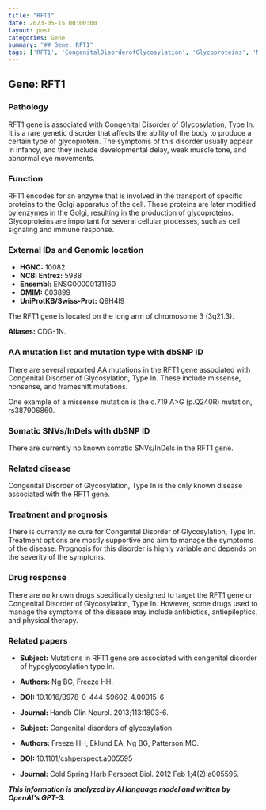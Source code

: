 ```yaml
---
title: "RFT1"
date: 2023-05-15 00:00:00
layout: post
categories: Gene
summary: "## Gene: RFT1"
tags: ['RFT1', 'CongenitalDisorderofGlycosylation', 'Glycoproteins', 'MissenseMutation', 'SupportiveTreatment', 'VariablePrognosis', 'NoCure', 'DrugResponse']
---
```


## Gene: RFT1

### Pathology

RFT1 gene is associated with Congenital Disorder of Glycosylation, Type In. It is a rare genetic disorder that affects the ability of the body to produce a certain type of glycoprotein. The symptoms of this disorder usually appear in infancy, and they include developmental delay, weak muscle tone, and abnormal eye movements.

### Function

RFT1 encodes for an enzyme that is involved in the transport of specific proteins to the Golgi apparatus of the cell. These proteins are later modified by enzymes in the Golgi, resulting in the production of glycoproteins. Glycoproteins are important for several cellular processes, such as cell signaling and immune response.

### External IDs and Genomic location

- **HGNC:** 10082
- **NCBI Entrez:** 5988
- **Ensembl:** ENSG00000131160
- **OMIM:** 603899
- **UniProtKB/Swiss-Prot:** Q9H4I9

The RFT1 gene is located on the long arm of chromosome 3 (3q21.3).

**Aliases:** CDG-1N.

### AA mutation list and mutation type with dbSNP ID

There are several reported AA mutations in the RFT1 gene associated with Congenital Disorder of Glycosylation, Type In. These include missense, nonsense, and frameshift mutations.

One example of a missense mutation is the c.719 A>G (p.Q240R) mutation, rs387906860.

### Somatic SNVs/InDels with dbSNP ID

There are currently no known somatic SNVs/InDels in the RFT1 gene.

### Related disease

Congenital Disorder of Glycosylation, Type In is the only known disease associated with the RFT1 gene.

### Treatment and prognosis

There is currently no cure for Congenital Disorder of Glycosylation, Type In. Treatment options are mostly supportive and aim to manage the symptoms of the disease. Prognosis for this disorder is highly variable and depends on the severity of the symptoms.

### Drug response

There are no known drugs specifically designed to target the RFT1 gene or Congenital Disorder of Glycosylation, Type In. However, some drugs used to manage the symptoms of the disease may include antibiotics, antiepileptics, and physical therapy.

### Related papers

- **Subject:** Mutations in RFT1 gene are associated with congenital disorder of hypoglycosylation type In.
- **Authors:** Ng BG, Freeze HH.
- **DOI:** 10.1016/B978-0-444-59602-4.00015-6
- **Journal:** Handb Clin Neurol. 2013;113:1803-6.

- **Subject:** Congenital disorders of glycosylation.
- **Authors:** Freeze HH, Eklund EA, Ng BG, Patterson MC.
- **DOI:** 10.1101/cshperspect.a005595
- **Journal:** Cold Spring Harb Perspect Biol. 2012 Feb 1;4(2):a005595.

**_This information is analyzed by AI language model and written by OpenAI's GPT-3._**